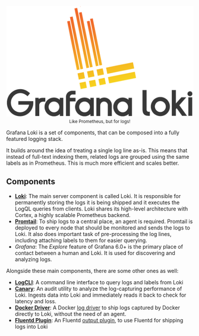<p align="center"> <img src="logo_and_name.png" alt="Loki Logo"> <br>
  <small>Like Prometheus, but for logs!</small> </p>

Grafana Loki is a set of components, that can be composed into a fully featured
logging stack.

It builds around the idea of treating a single log line as-is. This means that
instead of full-text indexing them, related logs are grouped using the same
labels as in Prometheus. This is much more efficient and scales better.

## Components
- **[Loki](loki/overview.md)**: The main server component is called Loki. It is
  responsible for permanently storing the logs it is being shipped and it
  executes the LogQL
  queries from clients.
  Loki shares its high-level architecture with Cortex, a highly scalable
  Prometheus backend.
- **[Promtail](promtail/overview.md)**: To ship logs to a central place, an
  agent is required. Promtail
  is deployed to every node that should be monitored and sends the logs to Loki.
  It also does important task of pre-processing the log lines, including
  attaching labels to them for easier querying.
- *Grafana*: The *Explore* feature of Grafana 6.0+ is the primary place of
  contact between a human and Loki. It is used for discovering and analyzing
  logs.

Alongside these main components, there are some other ones as well:

- **[LogCLI](logcli.md)**: A command line interface to query logs and labels
  from Loki
- **[Canary](canary/README.md)**: An audit utility to analyze the log-capturing
  performance of Loki. Ingests data into Loki and immediately reads it back to
  check for latency and loss.
- **[Docker
  Driver](https://github.com/grafana/loki/tree/master/cmd/docker-driver)**: A
  Docker [log
  driver](https://docs.docker.com/config/containers/logging/configure/) to ship
  logs captured by Docker directly to Loki, without the need of an agent.
- **[Fluentd
  Plugin](https://github.com/grafana/loki/tree/master/fluentd/fluent-plugin-grafana-loki)**:
  An Fluentd [output plugin](https://docs.fluentd.org/output), to use Fluentd
  for shipping logs into Loki
